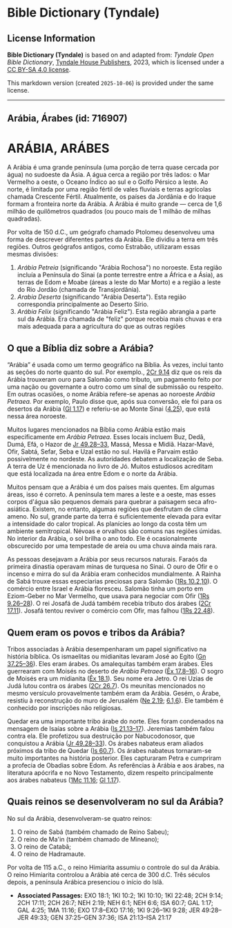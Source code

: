 # Bible Dictionary (Tyndale)

## License Information

**Bible Dictionary (Tyndale)** is based on and adapted from: _Tyndale Open Bible Dictionary_, [Tyndale House Publishers](https://tyndaleopenresources.com/), 2023, which is licensed under a [CC BY-SA 4.0 license](https://creativecommons.org/licenses/by-sa/4.0/legalcode.en).

This markdown version (created `2025-10-06`) is provided under the same license.



--------------------------------

## Arábia, Árabes (id: 716907)

ARÁBIA, ARÁBES
==============

A Arábia é uma grande península (uma porção de terra quase cercada por água) no sudoeste da Ásia. A água cerca a região por três lados: o Mar Vermelho a oeste, o Oceano Índico ao sul e o Golfo Pérsico a leste. Ao norte, é limitada por uma região fértil de vales fluviais e terras agrícolas chamada Crescente Fértil. Atualmente, os países da Jordânia e do Iraque formam a fronteira norte da Arábia. A Arábia é muito grande — cerca de 1,6 milhão de quilômetros quadrados (ou pouco mais de 1 milhão de milhas quadradas).

Por volta de 150 d.C., um geógrafo chamado Ptolomeu desenvolveu uma forma de descrever diferentes partes da Arábia. Ele dividiu a terra em três regiões. Outros geógrafos antigos, como Estrabão, utilizaram essas mesmas divisões:

1. *Arábia Petreia* (significando "Arábia Rochosa") no noroeste. Esta região incluía a Península do Sinai (a ponte terrestre entre a África e a Ásia), as terras de Edom e Moabe (áreas a leste do Mar Morto) e a região a leste do Rio Jordão (chamada de Transjordânia).
2. *Arabia Deserta* (significando "Arábia Deserta"). Esta região correspondia principalmente ao Deserto Sírio.
3. *Arábia Felix* (significando "Arábia Feliz"). Esta região abrangia a parte sul da Arábia. Era chamada de "feliz" porque recebia mais chuvas e era mais adequada para a agricultura do que as outras regiões

O que a Bíblia diz sobre a Arábia?
----------------------------------

“Arábia” é usada como um termo geográfico na Bíblia. Às vezes, inclui tanto as seções do norte quanto do sul. Por exemplo., [2Cr 9\.14](https://ref.ly/2Chr9:14) diz que os reis da Arábia trouxeram ouro para Salomão como tributo, um pagamento feito por uma nação ou governante a outro como um sinal de submissão ou respeito. Em outras ocasiões, o nome Arábia refere\-se apenas ao noroeste *Arábia Petraea.* Por exemplo, Paulo disse que, após sua conversão, ele foi para os desertos da Arábia ([Gl 1\.17](https://ref.ly/Gal1:17)) e referiu\-se ao Monte Sinai ([4\.25](https://ref.ly/Gal4:25)), que está nessa área noroeste.

Muitos lugares mencionados na Bíblia como Arábia estão mais especificamente em *Arábia Petraea.* Esses locais incluem Buz, Dedã, Dumá, Efá, o Hazor de [Jr 49\.28–33](https://ref.ly/Jer49:28-Jer49:33), Massá, Messa e Midiã. Hazar\-Mavé, Ofir, Sabtá, Sefar, Seba e Uzal estão no sul. Havilá e Parvaim estão possivelmente no nordeste. As autoridades debatem a localização de Seba. A terra de Uz é mencionada no livro de Jó. Muitos estudiosos acreditam que está localizada na área entre Edom e o norte da Arábia.

Muitos pensam que a Arábia é um dos países mais quentes. Em algumas áreas, isso é correto. A península tem mares a leste e a oeste, mas esses corpos d'água são pequenos demais para quebrar a paisagem seca afro\-asiática. Existem, no entanto, algumas regiões que desfrutam de clima ameno. No sul, grande parte da terra é suficientemente elevada para evitar a intensidade do calor tropical. As planícies ao longo da costa têm um ambiente semitropical. Névoas e orvalhos são comuns nas regiões úmidas. No interior da Arábia, o sol brilha o ano todo. Ele é ocasionalmente obscurecido por uma tempestade de areia ou uma chuva ainda mais rara.

As pessoas desejavam a Arábia por seus recursos naturais. Faraós da primeira dinastia operavam minas de turquesa no Sinai. O ouro de Ofir e o incenso e mirra do sul da Arábia eram conhecidos mundialmente. A Rainha de Sabá trouxe essas especiarias preciosas para Salomão ([1Rs 10\.2,10](https://ref.ly/1Kgs10:2,1Kgs10:10)). O comércio entre Israel e Arábia floresceu. Salomão tinha um porto em Eziom\-Geber no Mar Vermelho, que usava para negociar com Ofir ([1Rs 9\.26–28](https://ref.ly/1Kgs9:26-1Kgs9:28)). O rei Josafá de Judá também recebia tributo dos árabes ([2Cr 17\.11](https://ref.ly/2Chr17:11)). Josafá tentou reviver o comércio com Ofir, mas falhou ([1Rs 22\.48](https://ref.ly/1Kgs22:48)).

Quem eram os povos e tribos da Arábia?
--------------------------------------

Tribos associadas à Arábia desempenharam um papel significativo na história bíblica. Os ismaelitas ou midianitas levaram José ao Egito ([Gn 37\.25–36](https://ref.ly/Gen37:25-Gen37:36)). Eles eram árabes. Os amalequitas também eram árabes. Eles guerrearam com Moisés no deserto de *Arábia Petraea* ([Êx 17\.8–16](https://ref.ly/Exod17:8-Exod17:16)). O sogro de Moisés era um midianita ([Êx 18\.1](https://ref.ly/Exod18:1)). Seu nome era Jetro. O rei Uzias de Judá lutou contra os árabes ([2Cr 26\.7](https://ref.ly/2Chr26:7)). Os meunitas mencionados no mesmo versículo provavelmente também eram da Arábia. Gesém, o Árabe, resistiu à reconstrução do muro de Jerusalém ([Ne 2\.19](https://ref.ly/Neh2:19); [6\.1,6](https://ref.ly/Neh6:1,Neh6:6)). Ele também é conhecido por inscrições não religiosas.

Quedar era uma importante tribo árabe do norte. Eles foram condenados na mensagem de Isaías sobre a Arábia ([Is 21\.13–17](https://ref.ly/Isa21:13-Isa21:17)). Jeremias também falou contra ela. Ele profetizou sua destruição por Nabucodonosor, que conquistou a Arábia ([Jr 49\.28–33](https://ref.ly/Jer49:28-Jer49:33)). Os árabes nabateus eram aliados próximos da tribo de Quedar ([Is 60\.7](https://ref.ly/Isa60:7)). Os árabes nabateus tornaram\-se muito importantes na história posterior. Eles capturaram Petra e cumpriram a profecia de Obadias sobre Edom. As referências à Arábia e aos árabes, na literatura apócrifa e no Novo Testamento, dizem respeito principalmente aos árabes nabateus ([1Mc 11\.16](https://ref.ly/1Macc11:16); [Gl 1\.17](https://ref.ly/Gal1:17)).

Quais reinos se desenvolveram no sul da Arábia?
-----------------------------------------------

No sul da Arábia, desenvolveram\-se quatro reinos:

1. O reino de Sabá (também chamado de Reino Sabeu);
2. O reino de Ma'in (também chamado de Mineano);
3. O reino de Catabã;
4. O reino de Hadramaute.

Por volta de 115 a.C., o reino Himiarita assumiu o controle do sul da Arábia. O reino Himiarita controlou a Arábia até cerca de 300 d.C. Três séculos depois, a península Arábica presenciou o início do Islã.

* **Associated Passages:** EXO 18:1; 1KI 10:2; 1KI 10:10; 1KI 22:48; 2CH 9:14; 2CH 17:11; 2CH 26:7; NEH 2:19; NEH 6:1; NEH 6:6; ISA 60:7; GAL 1:17; GAL 4:25; 1MA 11:16; EXO 17:8–EXO 17:16; 1KI 9:26–1KI 9:28; JER 49:28–JER 49:33; GEN 37:25–GEN 37:36; ISA 21:13–ISA 21:17

